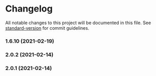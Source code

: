 # Changelog

All notable changes to this project will be documented in this file. See [standard-version](https://github.com/conventional-changelog/standard-version) for commit guidelines.

### 1.6.10 (2021-02-19)

### 2.0.2 (2021-02-14)

### 2.0.1 (2021-02-14)
